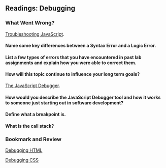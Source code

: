 ## Readings: Debugging


### What Went Wrong? 

[Troubleshooting JavaScript](https://developer.mozilla.org/en-US/docs/Learn/JavaScript/First_steps/What_went_wrong).

#### Name some key differences between a Syntax Error and a Logic Error.

#### List a few types of errors that you have encountered in past lab assignments and explain how you were able to correct them.

#### How will this topic continue to influence your long term goals?


[The JavaScript Debugger](https://developer.mozilla.org/en-US/docs/Learn/Common_questions/What_are_browser_developer_tools#the_javascript_debugger).

#### How would you describe the JavaScript Debugger tool and how it works to someone just starting out in software development?

#### Define what a breakpoint is.

#### What is the call stack?

### Bookmark and Review

[Debugging HTML](https://developer.mozilla.org/en-US/docs/Learn/HTML/Introduction_to_HTML/Debugging_HTML)

[Debugging CSS](https://developer.mozilla.org/en-US/docs/Learn/CSS/Building_blocks/Debugging_CSS)